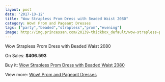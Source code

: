 ```yaml
---
layout: post
date: '2017-10-12'
title: "Wow Strapless Prom Dress with Beaded Waist 2080"
category: Wow! Prom and Pageant Dresses
tags: ["party","beaded","strapless","prom","evening"]
image: http://img.princessan.com/20139-thickbox_default/wow-strapless-prom-dress-with-beaded-waist-2080.jpg
---
```

Wow Strapless Prom Dress with Beaded Waist 2080

On Sales: **$406.593**
<a href="https://www.princessan.com/en/wow-prom-and-pageant-dresses/9029-wow-strapless-prom-dress-with-beaded-waist-2080.html"><amp-img layout="responsive" width="600" height="600" src="//img.princessan.com/20139-thickbox_default/wow-strapless-prom-dress-with-beaded-waist-2080.jpg" alt="Wow Strapless Prom Dress with Beaded Waist 2080 0" /></a>

Buy it: [Wow Strapless Prom Dress with Beaded Waist 2080](https://www.princessan.com/en/wow-prom-and-pageant-dresses/9029-wow-strapless-prom-dress-with-beaded-waist-2080.html "Wow Strapless Prom Dress with Beaded Waist 2080")

View more: [Wow! Prom and Pageant Dresses](https://www.princessan.com/en/74-wow-prom-and-pageant-dresses "Wow! Prom and Pageant Dresses")